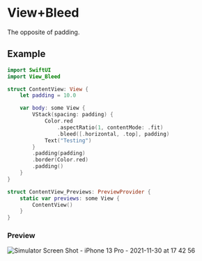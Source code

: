 # View+Bleed

The opposite of padding.

## Example
```swift
import SwiftUI
import View_Bleed

struct ContentView: View {
    let padding = 10.0

    var body: some View {
        VStack(spacing: padding) {
            Color.red
                .aspectRatio(1, contentMode: .fit)
                .bleed([.horizontal, .top], padding)
            Text("Testing")
        }
        .padding(padding)
        .border(Color.red)
        .padding()
    }
}

struct ContentView_Previews: PreviewProvider {
    static var previews: some View {
        ContentView()
    }
}
```

### Preview
![Simulator Screen Shot - iPhone 13 Pro - 2021-11-30 at 17 42 56](https://user-images.githubusercontent.com/674503/144140059-c2e21e9c-f059-4434-886c-6c17a4182584.png)
